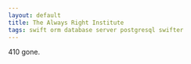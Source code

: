 ```yaml
---
layout: default
title: The Always Right Institute
tags: swift orm database server postgresql swifter
---
```


410 gone.

